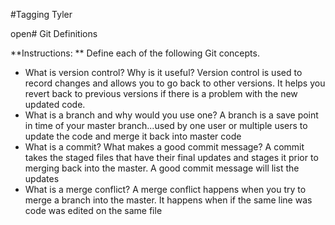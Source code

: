 #Tagging Tyler


open# Git Definitions

**Instructions: ** Define each of the following Git concepts.

* What is version control?  Why is it useful? Version control is used to record changes and allows you to go back to other versions. It helps you revert back to previous versions if there is a problem with the new updated code. 
* What is a branch and why would you use one? A branch is a save point in time of your master branch...used by one user or multiple users to update the code and merge it back into master code 
* What is a commit? What makes a good commit message? A commit takes the staged files that have their final updates and stages it prior to merging back into the master. A good commit message will list the updates 
* What is a merge conflict? A merge conflict happens when you try to merge a branch into the master. It happens when if the same line was code was edited on the same file
